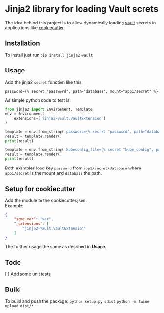 # Jinja2 library for loading Vault screts
The idea behind this project is to allow dynamically loading [vault](vaultproject.io) secrets in applications like [cookiecutter](https://github.com/audreyr/cookiecutter). 

## Installation
To install just run ```pip install jinja2-vault```

## Usage 
Add the jinja2 `secret` function like this:

```j2
password={% secret "password", path="database", mount="app1/secret" %}
```

As simple python code to test is: 

```python
from jinja2 import Environment, Template
env = Environment(
    extensions=['jinja2-vault.VaultExtension']
)

template = env.from_string('password={% secret "password", path="database", mount="app1/secret" %}')
result = template.render()
print(result)

template = env.from_string('kubeconfig_file={% secret "kube_config", path="kubernetes/config", mount="secret", to_file="files/kube_config.txt" %}')
result = template.render()
print(result)

```
Both examples load key `password` from `app1/secret/database` where `app1/secret` is the mount and `database` the path.

## Setup for cookiecutter
Add the module to the cookiecutter.json.  
Example: 
```json 
{
    "some_var": "var",
    "_extensions": [
        "jinja2-vault.VaultExtension"
    ]
}
```

The further usage the same as desribed in **Usage**.

## Todo
[ ] Add some unit tests

## Build
To build and push the package:
```python setup.py sdist```
```python -m twine upload dist/*```
